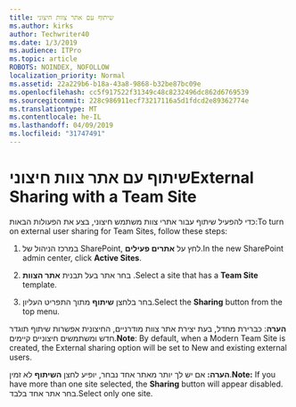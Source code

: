 ```yaml
---
title: שיתוף עם אתר צוות חיצוני
ms.author: kirks
author: Techwriter40
ms.date: 1/3/2019
ms.audience: ITPro
ms.topic: article
ROBOTS: NOINDEX, NOFOLLOW
localization_priority: Normal
ms.assetid: 22a229b6-b18a-43a8-9868-b32be87bc09e
ms.openlocfilehash: cc5f917522f31349c48c8232496dc862d6769539
ms.sourcegitcommit: 228c986911ecf73217116a5d1fdcd2e89362774e
ms.translationtype: MT
ms.contentlocale: he-IL
ms.lasthandoff: 04/09/2019
ms.locfileid: "31747491"
---
```

# <a name="external-sharing-with-a-team-site"></a><span data-ttu-id="97665-102">שיתוף עם אתר צוות חיצוני</span><span class="sxs-lookup"><span data-stu-id="97665-102">External Sharing with a Team Site</span></span>

<span data-ttu-id="97665-103">כדי להפעיל שיתוף עבור אתרי צוות משתמש חיצוני, בצע את הפעולות הבאות:</span><span class="sxs-lookup"><span data-stu-id="97665-103">To turn on external user sharing for Team Sites, follow these steps:</span></span> 
  
1. <span data-ttu-id="97665-104">במרכז הניהול של SharePoint, לחץ על **אתרים פעילים**.</span><span class="sxs-lookup"><span data-stu-id="97665-104">In the new SharePoint admin center, click **Active Sites**.</span></span>
  
2. <span data-ttu-id="97665-105">בחר אתר בעל תבנית **אתר הצוות** .</span><span class="sxs-lookup"><span data-stu-id="97665-105">Select a site that has a **Team Site** template.</span></span> 
  
3. <span data-ttu-id="97665-106">בחר בלחצן **שיתוף** מתוך התפריט העליון.</span><span class="sxs-lookup"><span data-stu-id="97665-106">Select the **Sharing** button from the top menu.</span></span> 
  
 <span data-ttu-id="97665-107">**הערה**: כברירת מחדל, בעת יצירת אתר צוות מודרניים, החיצונית אפשרות שיתוף תוגדר חדש ומשתמשים חיצוניים קיימים.</span><span class="sxs-lookup"><span data-stu-id="97665-107">**Note**: By default, when a Modern Team Site is created, the External sharing option will be set to New and existing external users.</span></span> 
  
 <span data-ttu-id="97665-108">**הערה:** אם יש לך יותר מאתר אחד נבחר, יופיע לחצן **השיתוף** לא זמין.</span><span class="sxs-lookup"><span data-stu-id="97665-108">**Note:** If you have more than one site selected, the **Sharing** button will appear disabled.</span></span> <span data-ttu-id="97665-109">בחר אתר אחד בלבד.</span><span class="sxs-lookup"><span data-stu-id="97665-109">Select only one site.</span></span> 
  

